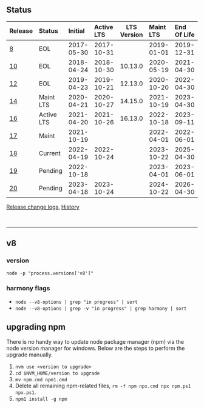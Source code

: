 ## Status

| Release        | Status     | Initial    | Active LTS | LTS Version | Maint LTS  | End Of Life |
| :------------- | :--------- | :--------- | :--------- | :---------: | :--------- | :---------- |
| [8](./v8.md)   | EOL        | 2017-05-30 | 2017-10-31 |             | 2019-01-01 | 2019-12-31  |
| [10](./v10.md) | EOL        | 2018-04-24 | 2018-10-30 |   10.13.0   | 2020-05-19 | 2021-04-30  |
| [12](./v12.md) | EOL        | 2019-04-23 | 2019-10-21 |   12.13.0   | 2020-10-20 | 2022-04-30  |
| [14](./v14.md) | Maint LTS  | 2020-04-21 | 2020-10-27 |   14.15.0   | 2021-10-19 | 2023-04-30  |
| [16](./v16.md) | Active LTS | 2021-04-20 | 2021-10-26 |   16.13.0   | 2022-10-18 | 2023-09-11  |
| [17](./v17.md) | Maint      | 2021-10-19 |            |             | 2022-04-01 | 2022-06-01  |
| [18](./v18.md) | Current    | 2022-04-19 | 2022-10-24 |             | 2023-10-22 | 2025-04-30  |
| [19](./v19.md) | Pending    | 2022-10-18 |            |             | 2023-04-01 | 2023-06-01  |
| [20](./v20.md) | Pending    | 2023-04-18 | 2023-10-24 |             | 2024-10-22 | 2026-04-30  |

[Release change logs](https://github.com/nodejs/node/tree/main/doc/changelogs), [History](https://github.com/nodejs/node/commits/main/doc/changelogs)

<br><hr>

## v8

### version

`node -p "process.versions['v8']"`


### harmony flags

- `node --v8-options | grep "in progress" | sort`
- `node --v8-options | grep -v "in progress" | grep harmony | sort`


## upgrading npm

There is no handy way to update node package manager (npm) via the node version manager for windows. Below are the steps to perform the upgrade manually.

1. `nvm use <version to upgrade>`
1. `cd $NVM_HOME/version to upgrade`
1. `mv npm.cmd npm1.cmd`
1. Delete all remaining npm-related files, `rm -f npm npx.cmd npx npm.ps1 npx.ps1`.
1. `npm1 install -g npm`
